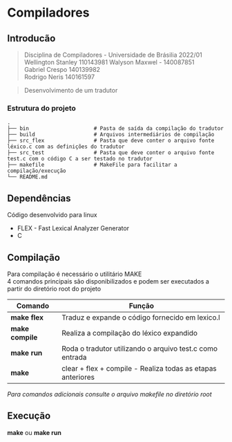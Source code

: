 # Compiladores

## Introducão
> Disciplina de Compiladores - Universidade de Brásilia 2022/01\
Wellington Stanley 110143981
Walyson Maxwel - 140087851\
Gabriel Crespo 140139982\
Rodrigo Neris 140161597

> Desenvolvimento de um tradutor

### Estrutura do projeto

    .
    ├── bin                     # Pasta de saída da compilação do tradutor
    ├── build                   # Arquivos intermediários de compilação
    ├── src_flex                # Pasta que deve conter o arquivo fonte léxico.c com as definições do tradutor
    ├── src_test                # Pasta que deve conter o arquivo fonte test.c com o código C a ser testado no tradutor
    ├── makefile                # MakeFile para facilitar a compilação/execução
    └── README.md

## Dependências
Código desenvolvido para linux
- FLEX - Fast Lexical Analyzer Generator
- C

## Compilação
Para compilação é necessário o utilitário MAKE\
4 comandos principais são disponibilizados e podem ser executados a partir do diretório root do projeto

| Comando | Função |
| ------ | ------ |
|**make flex**|   Traduz e expande o código fornecido em lexico.l|
|**make compile**|  Realiza a compilação do léxico expandido |
|**make run**|  Roda o tradutor utilizando o arquivo test.c como entrada |
|**make**|  clear + flex + compile - Realiza todas as etapas anteriores|
*Para comandos adicionais consulte o arquivo makefile no diretório root*

## Execução
**make** ou **make run**

